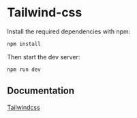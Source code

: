 # Tailwind-css

Install the required dependencies with npm:

```bash
npm install
```
Then start the dev server:

```bash
npm run dev
```
## Documentation
[Tailwindcss](https://tailwindcss.com/docs)
